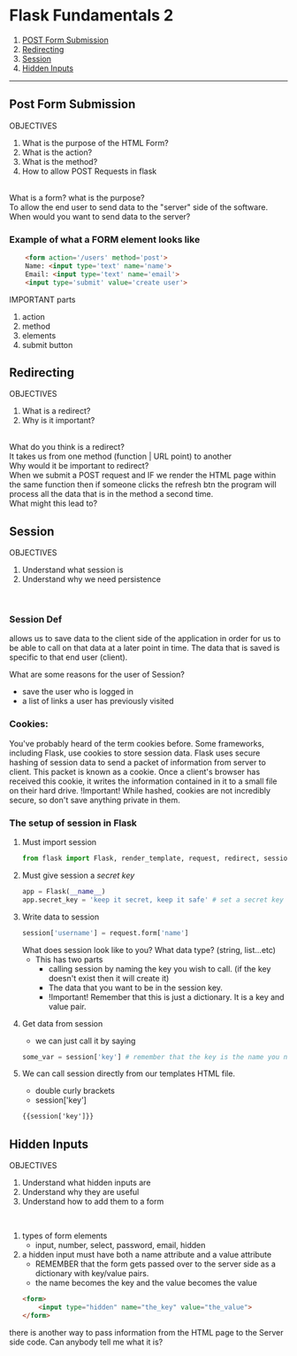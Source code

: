 <link rel="stylesheet" href="../../md-framework.css">

# Flask Fundamentals 2

1. [POST Form Submission](#)
1. [Redirecting](#)
1. [Session](#)
1. [Hidden Inputs](#)

<hr>

## Post Form Submission

<div class="obj"> 
<p class="title">OBJECTIVES</p>
    <ol>
        <li>What is the purpose of the HTML Form?</li>
        <li>What is the action?</li>
        <li>What is the method?</li>
        <li>How to allow POST Requests in flask</li>
    </ol>
</div>
<br>

<div class="question">What is a form? what is the purpose?</div>

<div class="answer">To allow the end user to send data to the "server" side of the software. </div>

<div class="question">When would you want to send data to the server?</div>

### Example of what a FORM element looks like

```HTML
    <form action='/users' method='post'>
    Name: <input type='text' name='name'>
    Email: <input type='text' name='email'>
    <input type='submit' value='create user'>
```

IMPORTANT parts

1. action
1. method
1. elements
1. submit button

## Redirecting

<div class="obj"> 
<p class="title">OBJECTIVES</p>
    <ol>
        <li>What is a redirect?</li>
        <li>Why is it important?</li>
    </ol>
</div>
<br>

<div class="question">What do you think is a redirect?</div>

<div class="answer">It takes us from one method (function | URL point) to another</div>

<div class="question">Why would it be important to redirect?</div>

<div class="answer">When we submit a POST request and IF we render the HTML page within the same function then if someone clicks the refresh btn the program will process all the data that is in the method a second time.</div>

<div class="question">What might this lead to?</div>

## Session

<div class="obj"> 
<p class="title">OBJECTIVES</p>
    <ol>
        <li>Understand what session is</li>
        <li>Understand why we need persistence</li>
    </ol>
</div>
<br>

### Session Def

allows us to save data to the client side of the application in order for us to be able to call on that data at a later point in time. The data that is saved is specific to that end user (client).

<div class="question">What are some reasons for the user of Session?</div>

<div class="answer">
    <ul>
        <li>save the user who is logged in</li>
        <li>a list of links a user has previously visited</li>
    </ul>
</div>

### Cookies:

You've probably heard of the term cookies before. Some frameworks, including Flask, use cookies to store session data. Flask uses secure hashing of session data to send a packet of information from server to client. This packet is known as a cookie. Once a client's browser has received this cookie, it writes the information contained in it to a small file on their hard drive.
<span class="important">!Important!</span> While hashed, cookies are not incredibly secure, so don't save anything private in them.

### The setup of session in Flask

1. Must import session
    ```python
    from flask import Flask, render_template, request, redirect, session
    ```
1. Must give session a _secret key_
    ```python
    app = Flask(__name__)
    app.secret_key = 'keep it secret, keep it safe' # set a secret key for security purposes
    ```
1. Write data to session

    ```python
    session['username'] = request.form['name']
    ```

    <div class="question">What does session look like to you? What data type? (string, list...etc)</div>

    - This has two parts
        - calling session by naming the key you wish to call. (if the key doesn't exist then it will create it)
        - The data that you want to be in the session key.
        - <span class="important">!Important!</span> Remember that this is just a dictionary. It is a key and value pair.

1. Get data from session
    - we can just call it by saying
    ```python
    some_var = session['key'] # remember that the key is the name you named it above
    ```
1. We can call session directly from our templates HTML file.
    - double curly brackets
    - session['key']
    ```HTML
    {{session['key']}}
    ```

## Hidden Inputs

<div class="obj"> 
<p class="title">OBJECTIVES</p>
    <ol>
        <li>Understand what hidden inputs are</li>
        <li>Understand why they are useful</li>
        <li>Understand how to add them to a form</li>
    </ol>
</div>
<br>

1. types of form elements
    - input, number, select, password, email, hidden
1. a hidden input must have both a name attribute and a value attribute
    - REMEMBER that the form gets passed over to the server side as a dictionary with key/value pairs.
    - the name becomes the key and the value becomes the value
    ```HTML
    <form>
        <input type="hidden" name="the_key" value="the_value">
    </form>
    ```

<div class="question">there is another way to pass information from the HTML page to the Server side code. Can anybody tell me what it is?</div>
